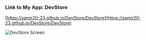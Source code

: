 ### Link to My App: DevStore

[https://samir20-23.github.io/DevStore/DevStore](https://samir20-23.github.io/DevStore/DevStore)

![DevStore Screen](https://github.com/samir20-23/DevStore/blob/main/screen.png?raw=true)
